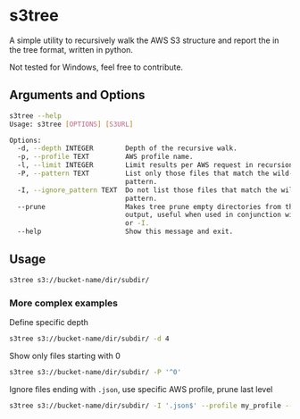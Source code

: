 # s3tree

A simple utility to recursively walk the AWS S3 structure and report the in the tree format, written in python.

Not tested for Windows, feel free to contribute.

## Arguments and Options

```sh
s3tree --help
Usage: s3tree [OPTIONS] [S3URL]

Options:
  -d, --depth INTEGER        Depth of the recursive walk.
  -p, --profile TEXT         AWS profile name.
  -l, --limit INTEGER        Limit results per AWS request in recursion step.
  -P, --pattern TEXT         List only those files that match the wild-card
                             pattern.
  -I, --ignore_pattern TEXT  Do not list those files that match the wild-card
                             pattern.
  --prune                    Makes tree prune empty directories from the
                             output, useful when used in conjunction with -P
                             or -I.
  --help                     Show this message and exit.
```


## Usage

```sh
s3tree s3://bucket-name/dir/subdir/
```

### More complex examples

Define specific depth

```sh
s3tree s3://bucket-name/dir/subdir/ -d 4
```

Show only files starting with 0

```sh
s3tree s3://bucket-name/dir/subdir/ -P '^0'
```

Ignore files ending with `.json`, use specific AWS profile, prune last level

```sh
s3tree s3://bucket-name/dir/subdir/ -I '.json$' --profile my_profile --prune
```
